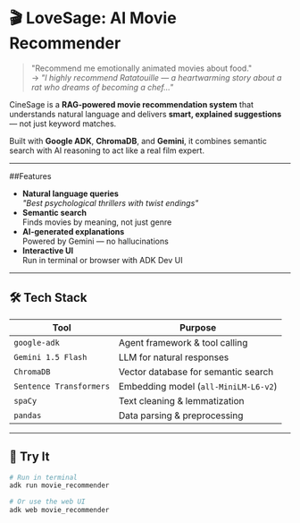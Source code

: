 # 🎬 LoveSage: AI Movie Recommender

> "Recommend me emotionally animated movies about food."  
> → *"I highly recommend Ratatouille — a heartwarming story about a rat who dreams of becoming a chef..."*

CineSage is a **RAG-powered movie recommendation system** that understands natural language and delivers **smart, explained suggestions** — not just keyword matches.

Built with **Google ADK**, **ChromaDB**, and **Gemini**, it combines semantic search with AI reasoning to act like a real film expert.

---

##Features

- **Natural language queries**  
  _"Best psychological thrillers with twist endings"_
- **Semantic search**  
  Finds movies by meaning, not just genre
- **AI-generated explanations**  
  Powered by Gemini — no hallucinations
- **Interactive UI**  
  Run in terminal or browser with ADK Dev UI

---

## 🛠 Tech Stack

| Tool | Purpose |
|------|--------|
| `google-adk` | Agent framework & tool calling |
| `Gemini 1.5 Flash` | LLM for natural responses |
| `ChromaDB` | Vector database for semantic search |
| `Sentence Transformers` | Embedding model (`all-MiniLM-L6-v2`) |
| `spaCy` | Text cleaning & lemmatization |
| `pandas` | Data parsing & preprocessing |

---

## 🧪 Try It

```bash
# Run in terminal
adk run movie_recommender

# Or use the web UI
adk web movie_recommender
